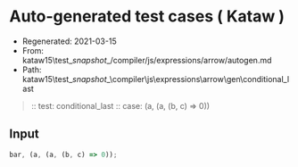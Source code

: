 # Auto-generated test cases ( Kataw )
- Regenerated: 2021-03-15
- From: kataw15\test\__snapshot__/compiler/js/expressions/arrow/autogen.md
- Path: kataw15\test\__snapshot__\compiler\js\expressions\arrow\gen\conditional_last
> :: test: conditional_last
> :: case: (a, (a, (b, c) => 0))
## Input

`````js
bar, (a, (a, (b, c) => 0));
`````
